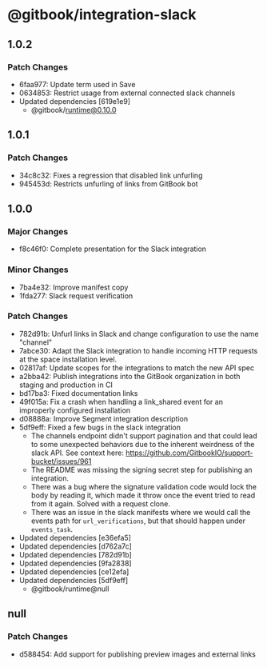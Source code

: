 # @gitbook/integration-slack

## 1.0.2

### Patch Changes

-   6faa977: Update term used in Save
-   0634853: Restrict usage from external connected slack channels
-   Updated dependencies [619e1e9]
    -   @gitbook/runtime@0.10.0

## 1.0.1

### Patch Changes

-   34c8c32: Fixes a regression that disabled link unfurling
-   945453d: Restricts unfurling of links from GitBook bot

## 1.0.0

### Major Changes

-   f8c46f0: Complete presentation for the Slack integration

### Minor Changes

-   7ba4e32: Improve manifest copy
-   1fda277: Slack request verification

### Patch Changes

-   782d91b: Unfurl links in Slack and change configuration to use the name "channel"
-   7abce30: Adapt the Slack integration to handle incoming HTTP requests at the space installation level.
-   02817af: Update scopes for the integrations to match the new API spec
-   a2bba42: Publish integrations into the GitBook organization in both staging and production in CI
-   bd17ba3: Fixed documentation links
-   49f015a: Fix a crash when handling a link_shared event for an improperly configured installation
-   d08888a: Improve Segment integration description
-   5df9eff: Fixed a few bugs in the slack integration
    -   The channels endpoint didn't support pagination and that could lead to some unexpected behaviors due to the inherent weirdness of the slack API. See context here: https://github.com/GitbookIO/support-bucket/issues/961
    -   The README was missing the signing secret step for publishing an integration.
    -   There was a bug where the signature validation code would lock the body by reading it, which made it throw once the event tried to read from it again. Solved with a request clone.
    -   There was an issue in the slack manifests where we would call the events path for `url_verifications`, but that should happen under `events_task`.
-   Updated dependencies [e36efa5]
-   Updated dependencies [d762a7c]
-   Updated dependencies [782d91b]
-   Updated dependencies [9fa2838]
-   Updated dependencies [ce12efa]
-   Updated dependencies [5df9eff]
    -   @gitbook/runtime@null

## null

### Patch Changes

-   d588454: Add support for publishing preview images and external links
